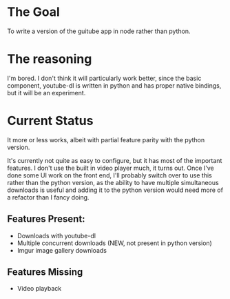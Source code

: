 # The Goal

To write a version of the guitube app in node rather than python.

# The reasoning

I'm bored. I don't think it will particularly work better, since the basic component, youtube-dl is written in python and has proper native bindings, but it will be an experiment.

# Current Status

It more or less works, albeit with partial feature parity with the python version.

It's currently not quite as easy to configure, but it has most of the important features. I don't use the built in video player much, it turns out. Once I've done some UI work on the front end, I'll probably switch over to use this rather than the python version, as the ability to have multiple simultaneous downloads is useful and adding it to the python version would need more of a refactor than I fancy doing.

## Features Present:

* Downloads with youtube-dl
* Multiple concurrent downloads (NEW, not present in python version)
* Imgur image gallery downloads

## Features Missing

* Video playback